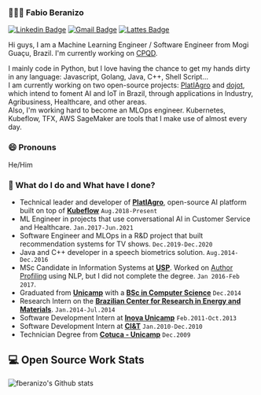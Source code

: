 ### 👨🏾‍💻 Fabio Beranizo

[![Linkedin Badge](https://img.shields.io/badge/-beranizo-blue?style=flat-square&logo=Linkedin&logoColor=white&link=https://www.linkedin.com/in/beranizo/)](https://www.linkedin.com/in/beranizo/)
[![Gmail Badge](https://img.shields.io/badge/-fabio.beranizo@gmail.com-c14438?style=flat-square&logo=Gmail&logoColor=white&link=mailto:fabio.beranizo@gmail.com)](mailto:fabio.beranizo@gmail.com)
[![Lattes Badge](https://img.shields.io/badge/%20-Lattes-yellow?style=flat-square&logo=Lattes&logoColor=white&link=http://lattes.cnpq.br/9924584940133348)](http://lattes.cnpq.br/9924584940133348)

Hi guys, I am a Machine Learning Engineer / Software Engineer from Mogi Guaçu, Brazil. I'm currently working on [CPQD](https://www.cpqd.com.br/).

I mainly code in Python, but I love having the chance to get my hands dirty in any language: Javascript, Golang, Java, C++, Shell Script... <br>
I am currently working on two open-source projects: [PlatIAgro](https://github.com/platiagro) and [dojot](https://github.com/dojot), which intend to foment AI and IoT in Brazil, through applications in Industry, Agribusiness, Healthcare, and other areas.<br>
Also, I'm working hard to become an MLOps engineer. Kubernetes, Kubeflow, TFX, AWS SageMaker are tools that I make use of almost every day.

### 😄 Pronouns
He/Him

### 🌱 What do I do and What have I done?
- Technical leader and developer of [**PlatIAgro**](https://github.com/platiagro), open-source AI platform built on top of [**Kubeflow**](https://github.com/kubeflow) `Aug.2018-Present`
- ML Engineer in projects that use conversational AI in Customer Service and Healthcare. `Jan.2017-Jun.2021`
- Software Engineer and MLOps in a R&D project that built recommendation systems for TV shows. `Dec.2019-Dec.2020`
- Java and C++ developer in a speech biometrics solution. `Aug.2014-Dec.2016`
- MSc Candidate in Information Systems at [**USP**](http://ppgsi.each.usp.br/). Worked on [Author Profiling](https://en.wikipedia.org/wiki/Author_profiling) using NLP, but I did not complete the degree. `Jan 2016-Feb 2017`.
- Graduated from [**Unicamp**](https://www.unicamp.br/) with a [**BSc in Computer Science**](http://www.ic.unicamp.br/) `Dec.2014`
- Research Intern on the [**Brazilian Center for Research in Energy and Materials**](https://cnpem.br/). `Jan.2014-Jul.2014`
- Software Development Intern at [**Inova Unicamp**](https://www.inova.unicamp.br/) `Feb.2011-Oct.2013`
- Software Development Intern at [**CI&T**](https://www.ciandt.com/) `Jan.2010-Dec.2010`
- Technician Degree from [**Cotuca - Unicamp**](https://www.cotuca.unicamp.br/) `Dec.2009`

## 💻 Open Source Work Stats

![fberanizo's Github stats](https://github-readme-stats.vercel.app/api?username=fberanizo&show_icons=true)

<!--
**fberanizo/fberanizo** is a ✨ _special_ ✨ repository because its `README.md` (this file) appears on your GitHub profile.

Here are some ideas to get you started:

- 🔭 I’m currently working on ...
- 🌱 I’m currently learning ...
- 👯 I’m looking to collaborate on ...
- 🤔 I’m looking for help with ...
- 💬 Ask me about ...
- 📫 How to reach me: ...
- 😄 Pronouns: ...
- ⚡ Fun fact: ...
-->
